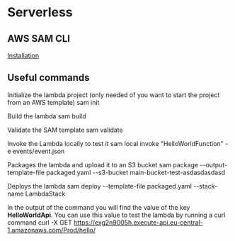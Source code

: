 # Serverless

## AWS SAM CLI

[Installation](https://docs.aws.amazon.com/serverless-application-model/latest/developerguide/install-sam-cli.html)

## Useful commands

Initialize the lambda project (only needed of you want to start the project from an AWS template)
<code-block lang="console">sam init</code-block>

Build the lambda
<code-block lang="console">sam build</code-block>

Validate the SAM template
<code-block lang="console">sam validate</code-block>

Invoke the Lambda locally to test it
<code-block lang="console">sam local invoke "HelloWorldFunction" -e events/event.json</code-block>

Packages the lambda and upload it to an S3 bucket
<code-block lang="console">sam package --output-template-file packaged.yaml --s3-bucket main-bucket-test-asdasdasdasd</code-block>

Deploys the lambda
<code-block lang="console">sam deploy --template-file packaged.yaml --stack-name LambdaStack</code-block>

In the output of the command you will find the value of the key **HelloWorldApi**. You can use this value to test the lambda
by running a curl command
<code-block lang="console">curl -X GET https://exg2n9005h.execute-api.eu-central-1.amazonaws.com/Prod/hello/</code-block>
